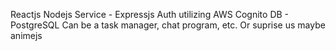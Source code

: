 Reactjs
Nodejs Service - Expressjs
Auth utilizing AWS Cognito
DB - PostgreSQL
Can be a task manager, chat program, etc. Or suprise us
maybe animejs
